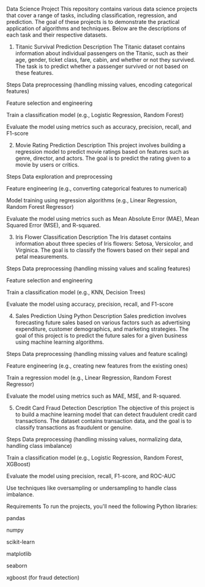 Data Science  Project
This repository contains various data science  projects that cover a range of tasks, including classification, regression, and prediction. The goal of these projects is to demonstrate the practical application of  algorithms and techniques. Below are the descriptions of each task and their respective datasets.

1. Titanic Survival Prediction
Description
The Titanic dataset contains information about individual passengers on the Titanic, such as their age, gender, ticket class, fare, cabin, and whether or not they survived. The task is to predict whether a passenger survived or not based on these features.

Steps
Data preprocessing (handling missing values, encoding categorical features)

Feature selection and engineering

Train a classification model (e.g., Logistic Regression, Random Forest)

Evaluate the model using metrics such as accuracy, precision, recall, and F1-score



2. Movie Rating Prediction
Description
This project involves building a regression model to predict movie ratings based on features such as genre, director, and actors. The goal is to predict the rating given to a movie by users or critics.

Steps
Data exploration and preprocessing

Feature engineering (e.g., converting categorical features to numerical)

Model training using regression algorithms (e.g., Linear Regression, Random Forest Regressor)

Evaluate the model using metrics such as Mean Absolute Error (MAE), Mean Squared Error (MSE), and R-squared.


3. Iris Flower Classification
Description
The Iris dataset contains information about three species of Iris flowers: Setosa, Versicolor, and Virginica. The goal is to classify the flowers based on their sepal and petal measurements.

Steps
Data preprocessing (handling missing values and scaling features)

Feature selection and engineering

Train a classification model (e.g., KNN, Decision Trees)

Evaluate the model using accuracy, precision, recall, and F1-score




4. Sales Prediction Using Python
Description
Sales prediction involves forecasting future sales based on various factors such as advertising expenditure, customer demographics, and marketing strategies. The goal of this project is to predict the future sales for a given business using machine learning algorithms.

Steps
Data preprocessing (handling missing values and feature scaling)

Feature engineering (e.g., creating new features from the existing ones)

Train a regression model (e.g., Linear Regression, Random Forest Regressor)

Evaluate the model using metrics such as MAE, MSE, and R-squared.




5. Credit Card Fraud Detection
Description
The objective of this project is to build a machine learning model that can detect fraudulent credit card transactions. The dataset contains transaction data, and the goal is to classify transactions as fraudulent or genuine.

Steps
Data preprocessing (handling missing values, normalizing data, handling class imbalance)

Train a classification model (e.g., Logistic Regression, Random Forest, XGBoost)

Evaluate the model using precision, recall, F1-score, and ROC-AUC

Use techniques like oversampling or undersampling to handle class imbalance.



Requirements
To run the projects, you'll need the following Python libraries:

pandas

numpy

scikit-learn

matplotlib

seaborn

xgboost (for fraud detection)

